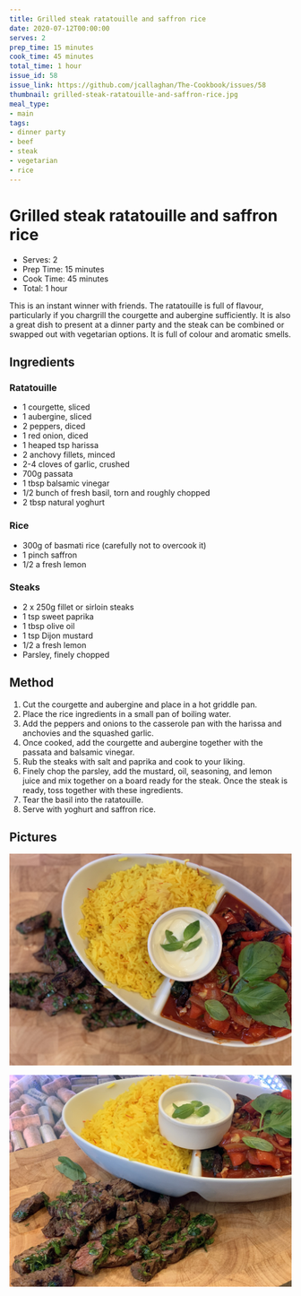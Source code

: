 ```yaml
---
title: Grilled steak ratatouille and saffron rice
date: 2020-07-12T00:00:00
serves: 2
prep_time: 15 minutes
cook_time: 45 minutes
total_time: 1 hour
issue_id: 58
issue_link: https://github.com/jcallaghan/The-Cookbook/issues/58
thumbnail: grilled-steak-ratatouille-and-saffron-rice.jpg
meal_type:
- main
tags:
- dinner party
- beef
- steak
- vegetarian
- rice
---
```


# Grilled steak ratatouille and saffron rice

- Serves: 2
- Prep Time: 15 minutes
- Cook Time: 45 minutes
- Total: 1 hour

This is an instant winner with friends. The ratatouille is full of flavour, particularly if you chargrill the courgette and aubergine sufficiently. It is also a great dish to present at a dinner party and the steak can be combined or swapped out with vegetarian options. It is full of colour and aromatic smells. 

## Ingredients

### Ratatouille
* 1 courgette, sliced
* 1 aubergine, sliced
* 2 peppers, diced
* 1 red onion, diced
* 1 heaped tsp harissa
* 2 anchovy fillets, minced
* 2-4 cloves of garlic, crushed
* 700g passata
* 1 tbsp balsamic vinegar
* 1/2 bunch of fresh basil, torn and roughly chopped
* 2 tbsp natural yoghurt

### Rice
* 300g of basmati rice (carefully not to overcook it)
* 1 pinch saffron
* 1/2 a fresh lemon

### Steaks
* 2 x 250g fillet or sirloin steaks
* 1 tsp sweet paprika
* 1 tbsp olive oil
* 1 tsp Dijon mustard
* 1/2 a fresh lemon
* Parsley, finely chopped

## Method
1. Cut the courgette and aubergine and place in a hot griddle pan.
1. Place the rice ingredients in a small pan of boiling water.
1. Add the peppers and onions to the casserole pan with the harissa and anchovies and the squashed garlic.
1. Once cooked, add the courgette and aubergine together with the passata and balsamic vinegar.
1. Rub the steaks with salt and paprika and cook to your liking.
1. Finely chop the parsley, add the mustard, oil, seasoning, and lemon juice and mix together on a board ready for the steak. Once the steak is ready, toss together with these ingredients.
1. Tear the basil into the ratatouille.
1. Serve with yoghurt and saffron rice.

## Pictures
![Grilled steak ratatouille and saffron rice](./images/grilled-steak-ratatouille-and-saffron-rice.jpg)

![Grilled steak ratatouille and saffron rice](./images/grilled-steak-ratatouille-and-saffron-rice-1.jpg)
